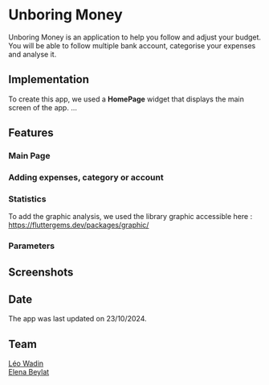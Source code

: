 # Unboring Money

Unboring Money is an application to help you follow and adjust your budget. You will be able to follow multiple bank account, categorise your expenses and analyse it.

## Implementation

To create this app, we used a **HomePage** widget that displays the main screen of the app. ...

## Features

### Main Page

### Adding expenses, category or account

### Statistics

To add the graphic analysis, we used the library graphic accessible here : https://fluttergems.dev/packages/graphic/

### Parameters



## Screenshots

## Date

The app was last updated on 23/10/2024.

## Team
[Léo Wadin](https://github.com/ArKc0s)<br>
[Elena Beylat](https://github.com/PetitCheveu)<br>